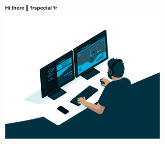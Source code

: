 ### Hi there 👋  ✨special ✨

<!--
**selvaradjousk/selvaradjousk** is a ✨ _special_ ✨ repository because its `README.md` (this file) appears on your GitHub profile.

Here are some ideas to get you started:

- 🔭 I’m currently working on ...
- 🌱 I’m currently learning ...
- 👯 I’m looking to collaborate on ...
- 🤔 I’m looking for help with ...
- 💬 Ask me about ...
- 📫 How to reach me: ...
- 😄 Pronouns: ...
- ⚡ Fun fact: ...
-->


  <img align="right" alt="GIF" src="https://github.com/selvaradjousk/selvaradjousk/blob/main/code.gif?raw=true" width="800" height="400" />

